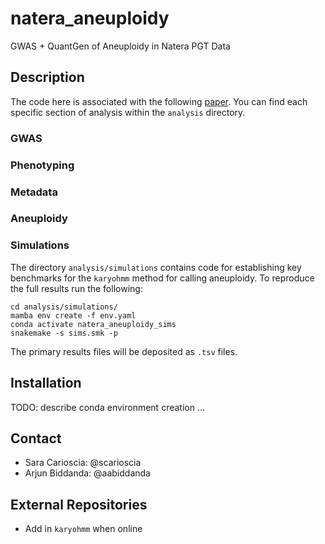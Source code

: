 # natera_aneuploidy
GWAS + QuantGen of Aneuploidy in Natera PGT Data

## Description 

The code here is associated with the following [paper](). You can find each specific section of analysis within the `analysis` directory. 

### GWAS

### Phenotyping

### Metadata

### Aneuploidy

### Simulations

The directory `analysis/simulations` contains code for establishing key benchmarks for the `karyohmm` method for calling aneuploidy. To reproduce the full results run the following: 

```
cd analysis/simulations/
mamba env create -f env.yaml
conda activate natera_aneuploidy_sims
snakemake -s sims.smk -p
```

The primary results files will be deposited as `.tsv` files. 

## Installation

TODO: describe conda environment creation ... 

## Contact 

* Sara Carioscia: @scarioscia
* Arjun Biddanda: @aabiddanda

## External Repositories

* Add in `karyohmm` when online 
